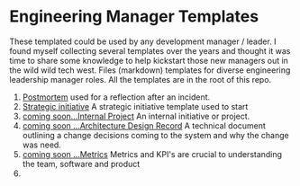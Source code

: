 # Engineering Manager Templates
These templated could be used by any development manager / leader.  I found myself collecting several templates over the years and thought it was time to share some knowledge to help kickstart those new managers out in the wild wild tech west.
Files (markdown) templates for diverse engineering leadership manager roles.  All the templates are in the root of this repo.

1. [Postmortem](postmortem.md)  used for a reflection after an incident.
2. [Strategic initiative](strategic_project.md) A strategic initiative template used to start
3. [coming soon...Internal Project](#) An internal initiative or project.
4. [coming soon ...Architecture Design Record](#) A technical document outlining a change decisions coming to the system and why the change was need.
5. [coming soon ...Metrics](#) Metrics and KPI's are crucial to understanding the team, software and product
6. 
